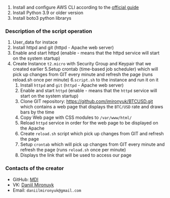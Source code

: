 
1. Install and configure AWS CLI according to the [official guide](https://docs.aws.amazon.com/cli/latest/userguide/install-cliv2.html)
2. Install Python 3.9 or older version
3. Install boto3 python librarys

### Description of the script operation

1. User_data for instace
2. Install httpd and git (httpd - Apache web server)
3. Enable and start httpd (enable - means that the httpd service will start on the system startup)
4. Create Instance `t2.micro` with Security Group and Keypair that we created earlier
5.Setup crontab (time-based job scheduler) which will pick up changes from GIT every minute and refresh the page (runs reload.sh once per minute)
6.`script.sh` to the instance and run it on it
   1. Install `httpd` and `git` (`httpd` - Apache web server)
   2. Enable and start `httpd` (enable - means that the `httpd` service will start  on the system startup)
   3. Clone GIT repository: https://github.com/imironyuk/BTCUSD.git which contains a web page that displays the `BTC/USD` rate and draws bars by the time
   4. Copy Web page with CSS modules to `/var/www/html/`
   5. Reload `httpd` service in order for the web page to be displayed on the Apache
   6. Create `reload.sh` script which pick up changes from GIT and refresh the page
   7. Setup `crontab` which will pick up changes from GIT every minute and refresh the page (runs `reload.sh` once per minute)
   8. Displays the link that will be used to access our page

### Contacts of the creator
- GitHub: [MDI](https://github.com/imironyuk)
- VK: [Daniil Mironuyk](https://vk.com/daniilmironyuk)
- Email: `daniilmironyuk@gmail.com`
